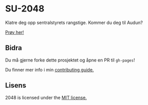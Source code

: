 # SU-2048

Klatre deg opp sentralstyrets rangstige. Kommer du deg til Audun?

[Prøv her!](http://audunhov.github.io/2048/)

## Bidra
Du må gjerne forke dette prosjektet og åpne en PR til `gh-pages`!

Du finner mer info i min [contributing guide.](https://github.com/gabrielecirulli/2048/blob/master/CONTRIBUTING.md)

## Lisens
2048 is licensed under the [MIT license.](https://github.com/gabrielecirulli/2048/blob/master/LICENSE.txt)
